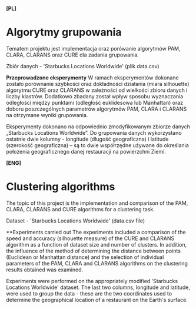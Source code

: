 **[PL]**

# Algorytmy grupowania

Tematem projektu jest implementacja oraz porówanie algorytmów PAM, CLARA, CLARANS oraz CURE dla zadania grupowania.

Zbiór danych - 'Starbucks Locations Worldwide' (plik data.csv)

**Przeprowadzone eksperymenty**
W ramach eksperymentów dokonane zostało porównanie szybkości oraz dokładności działania (miara silhouette) algorytmu CURE oraz CLARANS w zależności od wielkości zbioru danych i liczby klastrów. Dodatkowo zbadany został wpływ sposobu wyznaczania odległości między punktami (odległość euklidesowa lub Manhattan) oraz doboru poszczególnych parametrów algorytmów PAM, CLARA i CLARANS na otrzymane wyniki grupowania.

Eksperymenty dokonano na odpowiednio zmodyfikowanym zbiorze danych „Starbucks Locations Worldwide”. Do grupowania danych wykorzystano ostatnie dwie kolumny - longitude (długość geograficzna) i latitude (szerokość geograficzna) – są to dwie współrzędne używane do określania położenia geograficznego danej restauracji na powierzchni Ziemi. 


**[ENG]**

# Clustering algorithms

The topic of this project is the implementation and comparison of the PAM, CLARA, CLARANS and CURE algorithms for a clustering task.

Dataset - 'Starbucks Locations Worldwide' (data.csv file)

**Experiments carried out
The experiments included a comparison of the speed and accuracy (silhouette measure) of the CURE and CLARANS algorithm as a function of dataset size and number of clusters. In addition, the influence of the method of determining the distance between points (Euclidean or Manhattan distance) and the selection of individual parameters of the PAM, CLARA and CLARANS algorithms on the clustering results obtained was examined.

Experiments were performed on the appropriately modified 'Starbucks Locations Worldwide' dataset. The last two columns, longitude and latitude, were used to group the data - these are the two coordinates used to determine the geographical location of a restaurant on the Earth's surface. 
